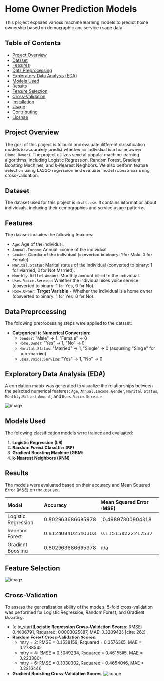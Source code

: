 # Home Owner Prediction Models

This project explores various machine learning models to predict home ownership based on demographic and service usage data.

## Table of Contents

- [Project Overview](#project-overview)
- [Dataset](#dataset)
- [Features](#features)
- [Data Preprocessing](#data-preprocessing)
- [Exploratory Data Analysis (EDA)](#exploratory-data-analysis-eda)
- [Models Used](#models-used)
- [Results](#results)
- [Feature Selection](#feature-selection)
- [Cross-Validation](#cross-validation)
- [Installation](#installation)
- [Usage](#usage)
- [Contributing](#contributing)
- [License](#license)

## Project Overview

The goal of this project is to build and evaluate different classification models to accurately predict whether an individual is a home owner (`Home.Owner`). The project utilizes several popular machine learning algorithms, including Logistic Regression, Random Forest, Gradient Boosting Machines, and k-Nearest Neighbors. We also perform feature selection using LASSO regression and evaluate model robustness using cross-validation.

## Dataset

The dataset used for this project is `draft.csv`. It contains information about individuals, including their demographics and service usage patterns.

## Features

The dataset includes the following features:

- `Age`: Age of the individual.
- `Annual.Income`: Annual income of the individual.
- `Gender`: Gender of the individual (converted to binary: 1 for Male, 0 for Female).
- `Marital.Status`: Marital status of the individual (converted to binary: 1 for Married, 0 for Not Married).
- `Monthly.Billed.Amount`: Monthly amount billed to the individual.
- `Uses.Voice.Service`: Whether the individual uses voice service (converted to binary: 1 for Yes, 0 for No).
- `Home.Owner`: **Target Variable** - Whether the individual is a home owner (converted to binary: 1 for Yes, 0 for No).

## Data Preprocessing

The following preprocessing steps were applied to the dataset:

- **Categorical to Numerical Conversion**:
    - `Gender`: "Male" -> 1, "Female" -> 0 
    - `Home.Owner`: "Yes" -> 1, "No" -> 0 
    - `Marital.Status`: "Married" -> 1, "Single" -> 0 (assuming "Single" for non-married) 
    - `Uses.Voice.Service`: "Yes" -> 1, "No" -> 0 

## Exploratory Data Analysis (EDA)

A correlation matrix was generated to visualize the relationships between the selected numerical features: `Age`, `Annual.Income`, `Gender`, `Marital.Status`, `Monthly.Billed.Amount`, and `Uses.Voice.Service`.

![image](https://github.com/user-attachments/assets/785d1fd1-fdf4-4fe6-b432-4c4f7c28eab9)


## Models Used

The following classification models were trained and evaluated:

1.  **Logistic Regression (LR)**
2.  **Random Forest Classifier (RF)** 
3.  **Gradient Boosting Machine (GBM)** 
4.  **k-Nearest Neighbors (KNN)** 

## Results

The models were evaluated based on their accuracy and Mean Squared Error (MSE) on the test set.

| Model                 | Accuracy | Mean Squared Error (MSE) |
| :-------------------- | :------- | :----------------------- |
| Logistic Regression   | 0.802963686695978 | ]0.49897300904818                 |
| Random Forest         | 0.812408402540303  | 0.115158222217537                  |
| Gradient Boosting     | 0.802963686695978 | n/a                |

## Feature Selection

![image](https://github.com/user-attachments/assets/2e980498-a730-43f0-bb0f-7bcd37700a62)


## Cross-Validation

To assess the generalization ability of the models, 5-fold cross-validation was performed for Logistic Regression, Random Forest, and Gradient Boosting. 

-   [cite_start]**Logistic Regression Cross-Validation Scores**: RMSE: 0.4006791, Rsquared: 0.0003025087, MAE: 0.3209426 [cite: 262]
-   **Random Forest Cross-Validation Scores**:
    * mtry = 2: RMSE = 0.3538159, Rsquared = 0.3576365, MAE = 0.2788545 
    * mtry = 4: RMSE = 0.3049234, Rsquared = 0.4615505, MAE = 0.2233804 
    * mtry = 6: RMSE = 0.3030302, Rsquared = 0.4654046, MAE = 0.2216446 
- **Gradient Boosting Cross-Validation Scores**: ![image](https://github.com/user-attachments/assets/9fa3d6e4-f353-44a8-ad24-a0795c74a22a)

